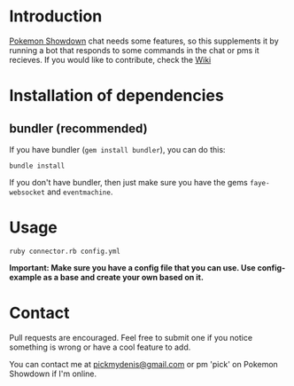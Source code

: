 # Introduction

[Pokemon Showdown][0] chat needs some features, so this supplements it by running a bot that responds to some commands in the chat or pms it recieves. If you would like to contribute, check the [Wiki][1]

  [0]: http://pokemonshowdown.com
  [1]: https://github.com/pickdenis/ps-chatbot/wiki

# Installation of dependencies

## bundler (recommended)

If you have bundler (`gem install bundler`), you can do this:

    bundle install

If you don't have bundler, then just make sure you have the gems `faye-websocket` and `eventmachine`.
    
# Usage

    ruby connector.rb config.yml

**Important: Make sure you have a config file that you can use. Use config-example as a base and create your own based on it.**


# Contact

Pull requests are encouraged. Feel free to submit one if you notice something is wrong or have a cool feature to add.

You can contact me at pickmydenis@gmail.com or pm 'pick' on Pokemon Showdown if I'm online.
